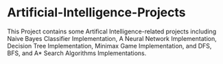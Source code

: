 # Artificial-Intelligence-Projects
This Project contains some Artifical Intelligence-related projects including Naive Bayes Classifier Implementation, A Neural Network Implementation, Decision Tree Implementation, 
Minimax Game Implementation, and DFS, BFS, and A* Search Algorithms Implementations.  
